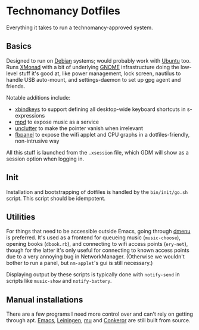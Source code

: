 # Technomancy Dotfiles

Everything it takes to run a technomancy-approved system.

## Basics

Designed to run on [Debian](http://debian.org) systems; would probably
work with [Ubuntu](http://ubuntu.com) too. Runs
[XMonad](http://xmonad.org) with a bit of underlying
[GNOME](http://gnome.org) infrastructure doing the low-level stuff
it's good at, like power management, lock screen, nautilus to handle
USB auto-mount, and settings-daemon to set up gpg agent and friends.

Notable additions include:

* [xbindkeys](http://www.nongnu.org/xbindkeys/xbindkeys.html) to
  support defining all desktop-wide keyboard shortcuts in
  s-expressions
* [mpd](http://musicpd.org) to expose music as a service
* [unclutter](http://packages.debian.org/sid/unclutter) to make the
  pointer vanish when irrelevant
* [fbpanel](http://fbpanel.sourceforge.net/) to expose the wifi applet
  and CPU graphs in a dotfiles-friendly, non-intrusive way

All this stuff is launched from the `.xsession` file, which GDM will
show as a session option when logging in.

## Init

Installation and bootstrapping of dotfiles is handled by the
`bin/init/go.sh` script. This script should be idempotent.

## Utilities

For things that need to be accessible outside Emacs, going through
[dmenu](http://tools.suckless.org/dmenu/) is preferred. It's used as a
frontend for queueing music (`music-choose`), opening books
(`dbook.rb`), and connecting to wifi access points (`ery-net`), though
for the latter it's only useful for connecting to known access points
due to a very annoying bug in NetworkManager. (Otherwise we wouldn't
bother to run a panel, but `nm-applet`'s gui is still necessary.)

Displaying output by these scripts is typically done with
`notify-send` in scripts like `music-show` and `notify-battery`.

## Manual installations

There are a few programs I need more control over and can't rely on
getting through apt. [Emacs](http://www.gnu.org/software/emacs/),
[Leiningen](http://leiningen.org),
[mu](http://www.djcbsoftware.nl/code/mu/) and
[Conkeror](http://conkeror.org/) are still built from source.
